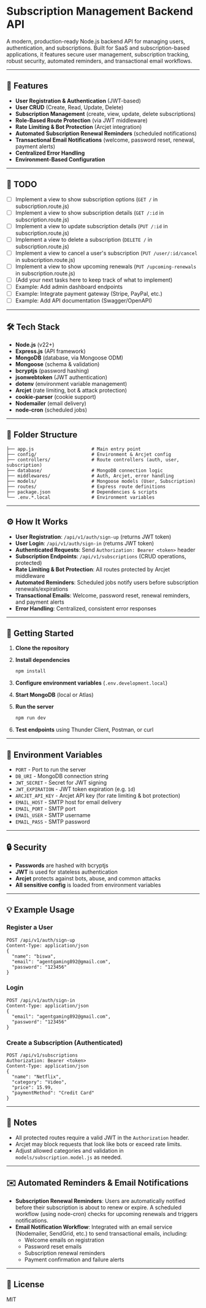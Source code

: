 # Subscription Management Backend API

A modern, production-ready Node.js backend API for managing users, authentication, and subscriptions. Built for SaaS and subscription-based applications, it features secure user management, subscription tracking, robust security, automated reminders, and transactional email workflows.

---

## 🚀 Features

- **User Registration & Authentication** (JWT-based)
- **User CRUD** (Create, Read, Update, Delete)
- **Subscription Management** (create, view, update, delete subscriptions)
- **Role-Based Route Protection** (via JWT middleware)
- **Rate Limiting & Bot Protection** (Arcjet integration)
- **Automated Subscription Renewal Reminders** (scheduled notifications)
- **Transactional Email Notifications** (welcome, password reset, renewal, payment alerts)
- **Centralized Error Handling**
- **Environment-Based Configuration**

---

## 📝 TODO

- [ ] Implement a view to show subscription options (`GET /` in subscription.route.js)
- [ ] Implement a view to show subscription details (`GET /:id` in subscription.route.js)
- [ ] Implement a view to update subscription details (`PUT /:id` in subscription.route.js)
- [ ] Implement a view to delete a subscription (`DELETE /` in subscription.route.js)
- [ ] Implement a view to cancel a user's subscription (`PUT /user/:id/cancel` in subscription.route.js)
- [ ] Implement a view to show upcoming renewals (`PUT /upcoming-renewals` in subscription.route.js)
- [ ] (Add your next tasks here to keep track of what to implement)
- [ ] Example: Add admin dashboard endpoints
- [ ] Example: Integrate payment gateway (Stripe, PayPal, etc.)
- [ ] Example: Add API documentation (Swagger/OpenAPI)

---

## 🛠️ Tech Stack

- **Node.js** (v22+)
- **Express.js** (API framework)
- **MongoDB** (database, via Mongoose ODM)
- **Mongoose** (schema & validation)
- **bcryptjs** (password hashing)
- **jsonwebtoken** (JWT authentication)
- **dotenv** (environment variable management)
- **Arcjet** (rate limiting, bot & attack protection)
- **cookie-parser** (cookie support)
- **Nodemailer** (email delivery)
- **node-cron** (scheduled jobs)

---

## 📁 Folder Structure

```
├── app.js                     # Main entry point
├── config/                    # Environment & Arcjet config
├── controllers/               # Route controllers (auth, user, subscription)
├── database/                  # MongoDB connection logic
├── middlewares/               # Auth, Arcjet, error handling
├── models/                    # Mongoose models (User, Subscription)
├── routes/                    # Express route definitions
├── package.json               # Dependencies & scripts
└── .env.*.local               # Environment variables
```

---

## ⚙️ How It Works

- **User Registration**: `/api/v1/auth/sign-up` (returns JWT token)
- **User Login**: `/api/v1/auth/sign-in` (returns JWT token)
- **Authenticated Requests**: Send `Authorization: Bearer <token>` header
- **Subscription Endpoints**: `/api/v1/subscriptions` (CRUD operations, protected)
- **Rate Limiting & Bot Protection**: All routes protected by Arcjet middleware
- **Automated Reminders**: Scheduled jobs notify users before subscription renewals/expirations
- **Transactional Emails**: Welcome, password reset, renewal reminders, and payment alerts
- **Error Handling**: Centralized, consistent error responses

---

## 🏁 Getting Started

1. **Clone the repository**

2. **Install dependencies**

   ```bash
   npm install
   ```

3. **Configure environment variables** (`.env.development.local`)

4. **Start MongoDB** (local or Atlas)

5. **Run the server**

   ```bash
   npm run dev
   ```

6. **Test endpoints** using Thunder Client, Postman, or curl

---

## 🔑 Environment Variables

- `PORT` - Port to run the server
- `DB_URI` - MongoDB connection string
- `JWT_SECRET` - Secret for JWT signing
- `JWT_EXPIRATION` - JWT token expiration (e.g. `1d`)
- `ARCJET_API_KEY` - Arcjet API key (for rate limiting & bot protection)
- `EMAIL_HOST` - SMTP host for email delivery
- `EMAIL_PORT` - SMTP port
- `EMAIL_USER` - SMTP username
- `EMAIL_PASS` - SMTP password

---

## 🔒 Security

- **Passwords** are hashed with bcryptjs
- **JWT** is used for stateless authentication
- **Arcjet** protects against bots, abuse, and common attacks
- **All sensitive config** is loaded from environment variables

---

## 💡 Example Usage

### Register a User

```http
POST /api/v1/auth/sign-up
Content-Type: application/json
{
  "name": "biswa",
  "email": "agentgaming892@gmail.com",
  "password": "123456"
}
```

### Login

```http
POST /api/v1/auth/sign-in
Content-Type: application/json
{
  "email": "agentgaming892@gmail.com",
  "password": "123456"
}
```

### Create a Subscription (Authenticated)

```http
POST /api/v1/subscriptions
Authorization: Bearer <token>
Content-Type: application/json
{
  "name": "Netflix",
  "category": "Video",
  "price": 15.99,
  "paymentMethod": "Credit Card"
}
```

---

## 📝 Notes

- All protected routes require a valid JWT in the `Authorization` header.
- Arcjet may block requests that look like bots or exceed rate limits.
- Adjust allowed categories and validation in `models/subscription.model.js` as needed.

---

## ✉️ Automated Reminders & Email Notifications

- **Subscription Renewal Reminders**: Users are automatically notified before their subscription is about to renew or expire. A scheduled workflow (using node-cron) checks for upcoming renewals and triggers notifications.
- **Email Notification Workflow**: Integrated with an email service (Nodemailer, SendGrid, etc.) to send transactional emails, including:
  - Welcome emails on registration
  - Password reset emails
  - Subscription renewal reminders
  - Payment confirmation and failure alerts

---

## 📄 License

MIT
